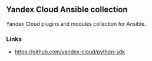 Yandex Cloud Ansible collection
---

Yandex Cloud plugins and modules collection for Ansible.

### Links
- <https://github.com/yandex-cloud/python-sdk>
